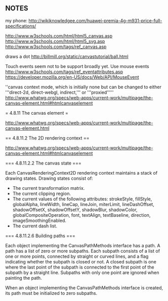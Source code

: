 ## NOTES ##

my phone: http://wikiknowledgee.com/huawei-premia-4g-m931-price-full-specifications/

http://www.w3schools.com/html/html5_canvas.asp
http://www.w3schools.com/html/html5_svg.asp
http://www.w3schools.com/tags/ref_canvas.asp

draws a dot
http://billmill.org/static/canvastutorial/ball.html

Touch events seem not to be support broadly yet.
Use mouse events
http://www.w3schools.com/tags/ref_eventattributes.asp
https://developer.mozilla.org/en-US/docs/Web/API/MouseEvent

''canvas context mode, which is initially none but can be changed
to either '''direct-2d, direct-webgl, indirect,''' or '''proxied'''''
http://www.whatwg.org/specs/web-apps/current-work/multipage/the-canvas-element.html#htmlcanvaselement


= 4.8.11 The canvas element =

http://www.whatwg.org/specs/web-apps/current-work/multipage/the-canvas-element.html

== 4.8.11.2 The 2D rendering context ==

http://www.whatwg.org/specs/web-apps/current-work/multipage/the-canvas-element.html#htmlcanvaselement


=== 4.8.11.2.2 The canvas state ===

Each CanvasRenderingContext2D rendering context maintains a stack of drawing states. Drawing states consist of:

* The current transformation matrix.
* The current clipping region.
* The current values of the following attributes: strokeStyle, fillStyle, globalAlpha, lineWidth, lineCap, lineJoin, miterLimit, lineDashOffset, shadowOffsetX, shadowOffsetY, shadowBlur, shadowColor, globalCompositeOperation, font, textAlign, textBaseline, direction, imageSmoothingEnabled.
* The current dash list.

=== 4.8.11.2.6 Building paths ===

Each object implementing the CanvasPathMethods interface has a path. A path has a list of zero or more subpaths. Each subpath consists of a list of one or more points, connected by straight or curved lines, and a flag indicating whether the subpath is closed or not. A closed subpath is one where the last point of the subpath is connected to the first point of the subpath by a straight line. Subpaths with only one point are ignored when painting the path.

When an object implementing the CanvasPathMethods interface is created, its path must be initialized to zero subpaths.



